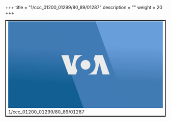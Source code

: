 +++
title = "1/ccc_01200_01299/80_89/01287"
description = ""
weight = 20
+++

<table style="border:2px solid black;max-width:800px;max-height:800px;" 
><tr><td>
<img class="center-fit-jpg"
src="/jpg_/aaa_20190430_NxaOmWaI8sI_01286.jpg">
1/ccc_01200_01299/80_89/01287
</img></td></tr></table>
